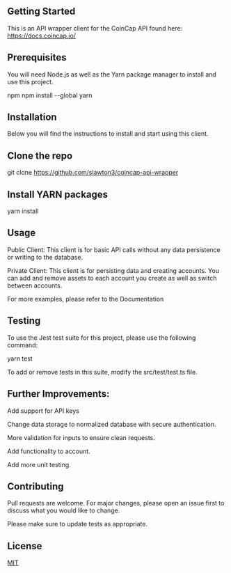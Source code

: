 ## Getting Started
This is an API wrapper client for the CoinCap API found here: https://docs.coincap.io/

## Prerequisites
You will need Node.js as well as the Yarn package manager to install and use this project.

npm
npm install --global yarn


## Installation
Below you will find the instructions to install and start using this client.

## Clone the repo
git clone https://github.com/slawton3/coincap-api-wrapper

## Install YARN packages
yarn install


## Usage

Public Client: This client is for basic API calls without any data persistence or writing to the database.

Private Client: This client is for persisting data and creating accounts. You can add and remove assets to
each account you create as well as switch between accounts. 

For more examples, please refer to the Documentation

## Testing

To use the Jest test suite for this project, please use the following command:

yarn test

To add or remove tests in this suite, modify the src/test/test.ts file.


## Further Improvements:

Add support for API keys

Change data storage to normalized database with secure authentication.

More validation for inputs to ensure clean requests.

Add functionality to account.

Add more unit testing.

## Contributing
Pull requests are welcome. For major changes, please open an issue first to discuss what you would like to change.

Please make sure to update tests as appropriate.

## License
[MIT](https://choosealicense.com/licenses/mit/)


